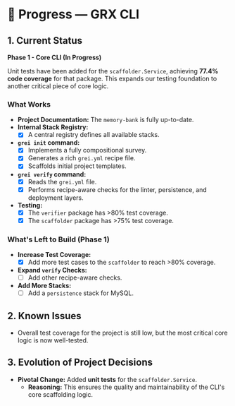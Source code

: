 # 📘 Progress — GRX CLI

## 1. Current Status
**Phase 1 - Core CLI (In Progress)**

Unit tests have been added for the `scaffolder.Service`, achieving **77.4% code coverage** for that package. This expands our testing foundation to another critical piece of core logic.

### What Works
- **Project Documentation:** The `memory-bank` is fully up-to-date.
- **Internal Stack Registry:**
  - [x] A central registry defines all available stacks.
- **`grei init` command:**
  - [x] Implements a fully compositional survey.
  - [x] Generates a rich `grei.yml` recipe file.
  - [x] Scaffolds initial project templates.
- **`grei verify` command:**
  - [x] Reads the `grei.yml` file.
  - [x] Performs recipe-aware checks for the linter, persistence, and deployment layers.
- **Testing:**
    - [x] The `verifier` package has >80% test coverage.
    - [x] The `scaffolder` package has >75% test coverage.

### What's Left to Build (Phase 1)
- **Increase Test Coverage:**
    - [x] Add more test cases to the `scaffolder` to reach >80% coverage.
- **Expand `verify` Checks:**
  - [ ] Add other recipe-aware checks.
- **Add More Stacks:**
    - [ ] Add a `persistence` stack for MySQL.

## 2. Known Issues
- Overall test coverage for the project is still low, but the most critical core logic is now well-tested.

## 3. Evolution of Project Decisions
- **Pivotal Change:** Added **unit tests** for the `scaffolder.Service`.
  - **Reasoning:** This ensures the quality and maintainability of the CLI's core scaffolding logic.
